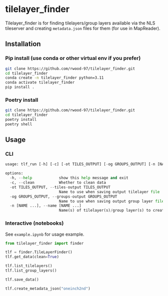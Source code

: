 # tilelayer_finder

Tilelayer_finder is for finding tilelayers/group layers available via the NLS tileserver and creating `metadata.json` files for them (for use in MapReader).

## Installation

### Pip install (use conda or other virtual env if you prefer)

``` bash
git clone https://github.com/rwood-97/tilelayer_finder.git
cd tilelayer_finder
conda create -n tilelayer_finder python=3.11
conda activate tilelayer_finder
pip install .
```

### Poetry install

``` bash
git clone https://github.com/rwood-97/tilelayer_finder.git
cd tilelayer_finder
poetry install
poetry shell
```

## Usage

### CLI

``` python
usage: tlf_run [-h] [-c] [-ot TILES_OUTPUT] [-og GROUPS_OUTPUT] [-n [NAME ...]]

options:
  -h, --help            show this help message and exit
  -c, --clean           Whether to clean data
  -ot TILES_OUTPUT, --tiles-output TILES_OUTPUT
                        Name to use when saving output tilelayer file
  -og GROUPS_OUTPUT, --groups-output GROUPS_OUTPUT
                        Name to use when saving output group layer file
  -n [NAME ...], --name [NAME ...]
                        Name(s) of tilelayer(s)/group layer(s) to create metadata for
```

### Interactive (notebooks)

See `example.ipynb` for usage example.

``` python
from tilelayer_finder import finder

tlf = finder.TileLayerFinder()
tlf.get_data(clean=True)
```

``` python
tlf.list_tilelayers()
tlf.list_group_layers()
```

``` python
tlf.save_data()
```

``` python
tlf.create_metadata_json("oneinch2nd")
```
